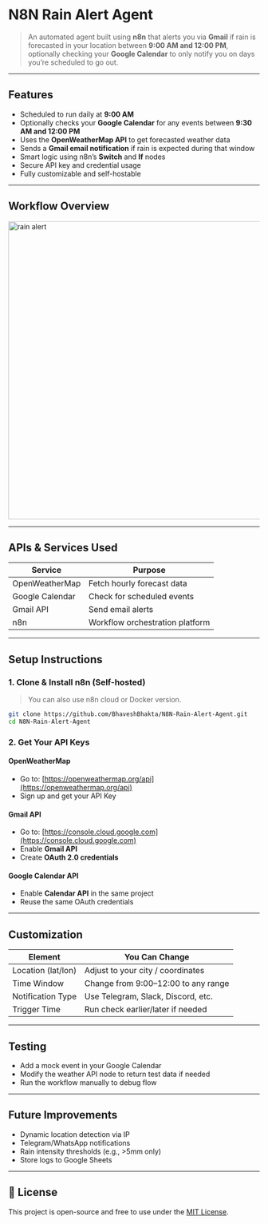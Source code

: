 #  N8N Rain Alert Agent

> An automated agent built using **n8n** that alerts you via **Gmail** if rain is forecasted in your location between **9:00 AM and 12:00 PM**, optionally checking your **Google Calendar** to only notify you on days you’re scheduled to go out.

---

## Features

-  Scheduled to run daily at **9:00 AM**
- Optionally checks your **Google Calendar** for any events between **9:30 AM and 12:00 PM**
- Uses the **OpenWeatherMap API** to get forecasted weather data
- Sends a **Gmail email notification** if rain is expected during that window
- Smart logic using n8n’s **Switch** and **If** nodes
- Secure API key and credential usage
- Fully customizable and self-hostable

---

## Workflow Overview

<img width="1583" height="597" alt="rain alert" src="https://github.com/user-attachments/assets/92ebba08-48cc-4563-a461-0e284b439305" />


---

##  APIs & Services Used

| Service         | Purpose                         |
| --------------- | ------------------------------- | 
| OpenWeatherMap  | Fetch hourly forecast data      | 
| Google Calendar | Check for scheduled events      | 
| Gmail API       | Send email alerts               |
| n8n             | Workflow orchestration platform |

---

##  Setup Instructions

### 1. Clone & Install n8n (Self-hosted)

> You can also use n8n cloud or Docker version.

```bash
git clone https://github.com/BhaveshBhakta/N8N-Rain-Alert-Agent.git
cd N8N-Rain-Alert-Agent
```

### 2. Get Your API Keys

#### OpenWeatherMap

* Go to: [https://openweathermap.org/api](https://openweathermap.org/api)
* Sign up and get your API Key

####  Gmail API

* Go to: [https://console.cloud.google.com](https://console.cloud.google.com)
* Enable **Gmail API**
* Create **OAuth 2.0 credentials**

#### Google Calendar API

* Enable **Calendar API** in the same project
* Reuse the same OAuth credentials

---

##  Customization

| Element            | You Can Change                      |
| ------------------ | ----------------------------------- |
| Location (lat/lon) | Adjust to your city / coordinates   |
| Time Window        | Change from 9:00–12:00 to any range |
| Notification Type  | Use Telegram, Slack, Discord, etc.  |
| Trigger Time       | Run check earlier/later if needed   |

---

## Testing

* Add a mock event in your Google Calendar
* Modify the weather API node to return test data if needed
* Run the workflow manually to debug flow

---


## Future Improvements

* Dynamic location detection via IP
* Telegram/WhatsApp notifications
* Rain intensity thresholds (e.g., >5mm only)
* Store logs to Google Sheets

---

## 📄 License

This project is open-source and free to use under the [MIT License](https://opensource.org/licenses/MIT).

